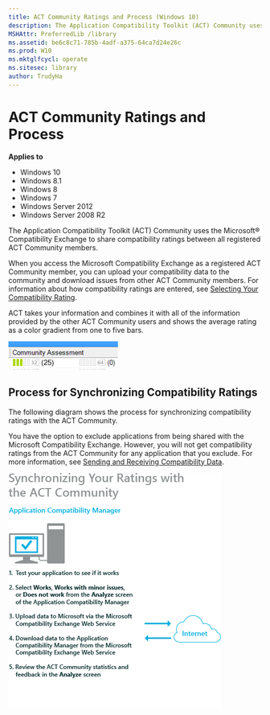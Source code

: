 ```yaml
---
title: ACT Community Ratings and Process (Windows 10)
description: The Application Compatibility Toolkit (ACT) Community uses the Microsoft® Compatibility Exchange to share compatibility ratings between all registered ACT Community members.
MSHAttr: PreferredLib /library
ms.assetid: be6c8c71-785b-4adf-a375-64ca7d24e26c
ms.prod: W10
ms.mktglfcycl: operate
ms.sitesec: library
author: TrudyHa
---
```


# ACT Community Ratings and Process


**Applies to**

-   Windows 10
-   Windows 8.1
-   Windows 8
-   Windows 7
-   Windows Server 2012
-   Windows Server 2008 R2

The Application Compatibility Toolkit (ACT) Community uses the Microsoft® Compatibility Exchange to share compatibility ratings between all registered ACT Community members.

When you access the Microsoft Compatibility Exchange as a registered ACT Community member, you can upload your compatibility data to the community and download issues from other ACT Community members. For information about how compatibility ratings are entered, see [Selecting Your Compatibility Rating](selecting-your-compatibility-rating.md).

ACT takes your information and combines it with all of the information provided by the other ACT Community users and shows the average rating as a color gradient from one to five bars.

![act community](images/dep-win8-e-act-communityexample.gif)

## Process for Synchronizing Compatibility Ratings


The following diagram shows the process for synchronizing compatibility ratings with the ACT Community.

You have the option to exclude applications from being shared with the Microsoft Compatibility Exchange. However, you will not get compatibility ratings from the ACT Community for any application that you exclude. For more information, see [Sending and Receiving Compatibility Data](sending-and-receiving-compatibility-data.md).

![act community workflow](images/dep-win8-l-act-communityworkflowdiagram.jpg)

 

 





